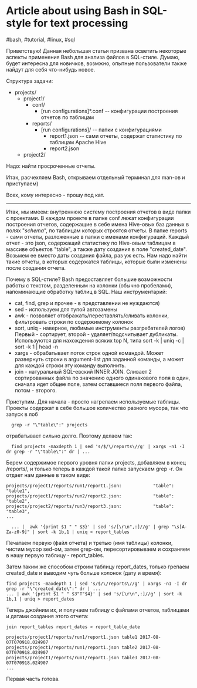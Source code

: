 # Article about using Bash in SQL-style for text processing

#bash, #tutorial, #linux, #sql

Приветствую! Данная небольшая статья призвана осветить некоторые аспекты применения Bash для анализа файлов в SQL-стиле. Думаю,
будет интересна для новичков, возмжно, опытные пользователи также найдут для себя что-нибудь новое.

Структура задачи:
- projects/
  - project1/
    - conf/
      - [run configurations]*.conf  -- конфигурации построения отчетов по таблицам
    - reports/
      - [run configurations]/   --  папки с конфигурациями
        - report1.json          --  сами отчеты, содержат статистику по таблицам Apache Hive    
        - report2.json
  - project2/
  
Надо: найти просроченные отчеты.

Итак, расчехляем Bash, открываем отдельный терминал для man-ов и приступаем)

Всех, кому интересно - прошу под кат.

----------------------------------------------------------------------------------------------------------------------------------

  Итак, мы имеем: внутреннюю систему построения отчетов в виде папки с проектами. В каждом проекте в папке conf лежат конфигурации
построения отчетов, содержащие в себе имена Hive-овых баз данных в полях "*schema*", по таблицам которых строятся отчеты. В папке 
reports - сами отчеты, разложенные в папки с именами конфигураций. Каждый отчет - это json, содержащий статистику по Hive-овым таблицам 
в массиве объектов "table", а также дату создания в поле "created_date". Возьмем ее вместо даты создания файла, раз уж есть. Нам надо
найти такие отчеты, в которых содержатся таблицы, которые были изменены после создания отчета.

  Почему в SQL-стиле? Bash предоставляет большие возможности работы с текстом, разделенным на колонки (обычно пробелами), напоминающие обработку таблиц в SQL. 
  Наш инструментарий:
  - cat, find, grep и прочее - в представлении не нуждаются)
  - sed - используем для тупой автозамены
  - awk - позволяет отображать/переставлять/сливать колонки, фильтровать строки по содержимому колонок
  - sort, uniq - наверное, любимые инструменты разгребателей логов) Первый - сортирует, второй - удаляет/подсчитывает дубликаты.
    Используются для нахождения всяких top N, типа sort -k <field> | uniq -c | sort -k 1 | head -n <N>
  - xargs - обрабатывает поток строк одной командой. Может развернуть строки в argument-list для заданной команды, а может для каждой       строки эту команду выполнить.
  - join - натуральный SQL-евский INNER JOIN. Сливает 2 сортированных файла по значению одного одинакового поля в один, сначала идет
    общее поле, затем оставшиеся поля первого файла, потом - второго.

  Приступим. Для начала - просто нагрепаем используемые таблицы. Проекты содержат в себе большое количество разного мусора, так что
 запуск в лоб
```  
  grep -r "\"table\":" projects
```  
отрабатывает сильно долго. Поэтому делаем так:
```
  find projects -maxdepth 1 | sed 's/$/\/reports\//g' | xargs -n1 -I dr grep -r "\"table\":" dr | ...
```  
Берем содержимое первого уровня папки projects, добавляем в конец /reports/, и только теперь в каждой такой папке запускаем grep -r.
Он отдает нам данные в таком виде:
```  
projects/project1/reports/run1/report1.json:            "table": "table1",
projects/project1/reports/run2/report2.json:            "table": "table2",
projects/project2/reports/run3/report3.json:            "table": "table3",
...
```
```
  ... |  awk '{print $1 " " $3}' | sed 's/[\r\n",:]//g' | grep "\s[A-Za-z0-9]" | sort -k 1b,1 | uniq > report_tables
```

Печатаем первую (файл отчета) и третью (имя таблицы) колонки, чистим мусор sed-ом, затем grep-ом, пересортировываем и сохраняем в нашу
первую таблицу - report_tables.

Затем таким же способом строим таблицу report_dates, только грепаем created_date и выводим чуть больше колонок (дату и время):
```
find projects -maxdepth 1 | sed 's/$/\/reports\//g' | xargs -n1 -I dr grep -r "\"created_date\":" dr | ...
... | awk '{print $1 " " $3"T"$4}' | sed 's/[\r\n",:]//g' | sort -k 1b,1 | uniq > report_dates
```

Теперь джойним их, и получаем таблицу с файлами отчетов, таблицами и датами создания этого отчета:
```
join report_tables report_dates > report_table_date
```
```
projects/project1/reports/run1/report1.json table1 2017-08-07T070918.024907
projects/project1/reports/run1/report1.json table2 2017-08-07T070918.024907
projects/project1/reports/run1/report1.json table3 2017-08-07T070918.024907
...
```
Первая часть готова.
